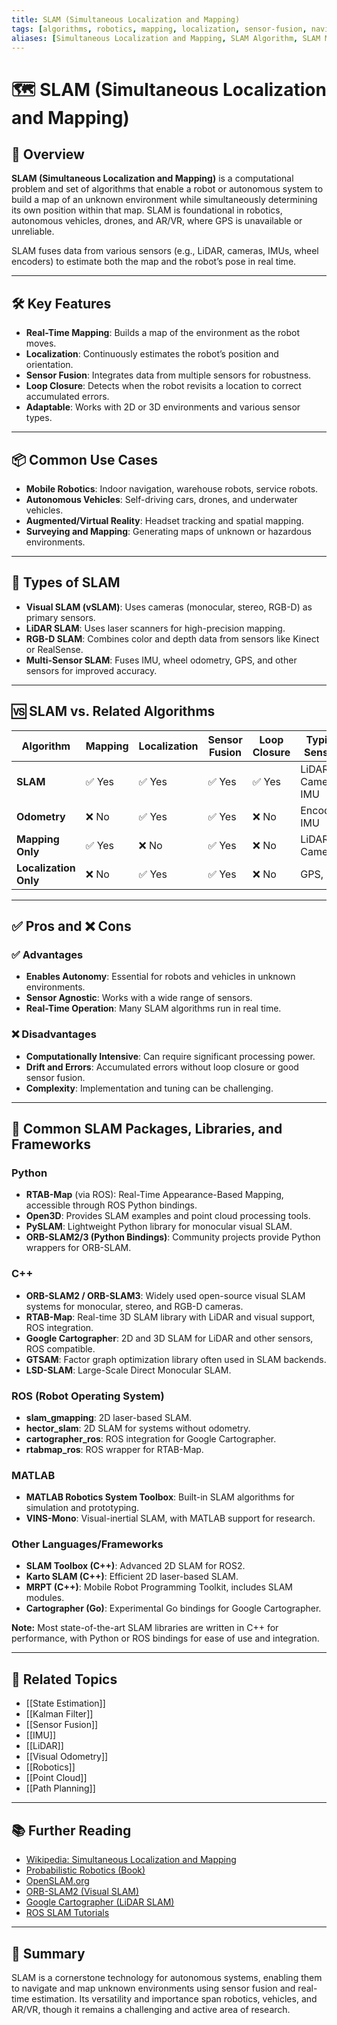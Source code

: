 ```yaml
---
title: SLAM (Simultaneous Localization and Mapping)
tags: [algorithms, robotics, mapping, localization, sensor-fusion, navigation]
aliases: [Simultaneous Localization and Mapping, SLAM Algorithm, SLAM Mapping]
---
```


# 🗺️ SLAM (Simultaneous Localization and Mapping)

## 🧭 Overview

**SLAM (Simultaneous Localization and Mapping)** is a computational problem and set of algorithms that enable a robot or autonomous system to build a map of an unknown environment while simultaneously determining its own position within that map. SLAM is foundational in robotics, autonomous vehicles, drones, and AR/VR, where GPS is unavailable or unreliable.

SLAM fuses data from various sensors (e.g., LiDAR, cameras, IMUs, wheel encoders) to estimate both the map and the robot’s pose in real time.

---

## 🛠️ Key Features

- **Real-Time Mapping**: Builds a map of the environment as the robot moves.
- **Localization**: Continuously estimates the robot’s position and orientation.
- **Sensor Fusion**: Integrates data from multiple sensors for robustness.
- **Loop Closure**: Detects when the robot revisits a location to correct accumulated errors.
- **Adaptable**: Works with 2D or 3D environments and various sensor types.

---

## 📦 Common Use Cases

- **Mobile Robotics**: Indoor navigation, warehouse robots, service robots.
- **Autonomous Vehicles**: Self-driving cars, drones, and underwater vehicles.
- **Augmented/Virtual Reality**: Headset tracking and spatial mapping.
- **Surveying and Mapping**: Generating maps of unknown or hazardous environments.

---

## 🧩 Types of SLAM

- **Visual SLAM (vSLAM)**: Uses cameras (monocular, stereo, RGB-D) as primary sensors.
- **LiDAR SLAM**: Uses laser scanners for high-precision mapping.
- **RGB-D SLAM**: Combines color and depth data from sensors like Kinect or RealSense.
- **Multi-Sensor SLAM**: Fuses IMU, wheel odometry, GPS, and other sensors for improved accuracy.

---

## 🆚 SLAM vs. Related Algorithms

| Algorithm         | Mapping | Localization | Sensor Fusion | Loop Closure | Typical Sensors      |
|-------------------|---------|--------------|---------------|--------------|---------------------|
| **SLAM**          | ✅ Yes  | ✅ Yes       | ✅ Yes        | ✅ Yes       | LiDAR, Camera, IMU  |
| **Odometry**      | ❌ No   | ✅ Yes       | ✅ Yes        | ❌ No        | Encoders, IMU       |
| **Mapping Only**  | ✅ Yes  | ❌ No        | ✅ Yes        | ❌ No        | LiDAR, Camera       |
| **Localization Only** | ❌ No | ✅ Yes      | ✅ Yes        | ❌ No        | GPS, IMU            |

---

## ✅ Pros and ❌ Cons

### ✅ Advantages
- **Enables Autonomy**: Essential for robots and vehicles in unknown environments.
- **Sensor Agnostic**: Works with a wide range of sensors.
- **Real-Time Operation**: Many SLAM algorithms run in real time.

### ❌ Disadvantages
- **Computationally Intensive**: Can require significant processing power.
- **Drift and Errors**: Accumulated errors without loop closure or good sensor fusion.
- **Complexity**: Implementation and tuning can be challenging.

---

## 🧰 Common SLAM Packages, Libraries, and Frameworks

### Python

- **RTAB-Map** (via ROS): Real-Time Appearance-Based Mapping, accessible through ROS Python bindings.
- **Open3D**: Provides SLAM examples and point cloud processing tools.
- **PySLAM**: Lightweight Python library for monocular visual SLAM.
- **ORB-SLAM2/3 (Python Bindings)**: Community projects provide Python wrappers for ORB-SLAM.

### C++

- **ORB-SLAM2 / ORB-SLAM3**: Widely used open-source visual SLAM systems for monocular, stereo, and RGB-D cameras.
- **RTAB-Map**: Real-time 3D SLAM library with LiDAR and visual support, ROS integration.
- **Google Cartographer**: 2D and 3D SLAM for LiDAR and other sensors, ROS compatible.
- **GTSAM**: Factor graph optimization library often used in SLAM backends.
- **LSD-SLAM**: Large-Scale Direct Monocular SLAM.

### ROS (Robot Operating System)

- **slam_gmapping**: 2D laser-based SLAM.
- **hector_slam**: 2D SLAM for systems without odometry.
- **cartographer_ros**: ROS integration for Google Cartographer.
- **rtabmap_ros**: ROS wrapper for RTAB-Map.

### MATLAB

- **MATLAB Robotics System Toolbox**: Built-in SLAM algorithms for simulation and prototyping.
- **VINS-Mono**: Visual-inertial SLAM, with MATLAB support for research.

### Other Languages/Frameworks

- **SLAM Toolbox (C++)**: Advanced 2D SLAM for ROS2.
- **Karto SLAM (C++)**: Efficient 2D laser-based SLAM.
- **MRPT (C++)**: Mobile Robot Programming Toolkit, includes SLAM modules.
- **Cartographer (Go)**: Experimental Go bindings for Google Cartographer.

**Note:** Most state-of-the-art SLAM libraries are written in C++ for performance, with Python or ROS bindings for ease of use and integration.

---

## 🔗 Related Topics

- [[State Estimation]]
- [[Kalman Filter]]
- [[Sensor Fusion]]
- [[IMU]]
- [[LiDAR]]
- [[Visual Odometry]]
- [[Robotics]]
- [[Point Cloud]]
- [[Path Planning]]

---

## 📚 Further Reading

- [Wikipedia: Simultaneous Localization and Mapping](https://en.wikipedia.org/wiki/Simultaneous_localization_and_mapping)
- [Probabilistic Robotics (Book)](https://www.probabilistic-robotics.org/)
- [OpenSLAM.org](https://openslam.org/)
- [ORB-SLAM2 (Visual SLAM)](https://github.com/raulmur/ORB_SLAM2)
- [Google Cartographer (LiDAR SLAM)](https://github.com/cartographer-project/cartographer)
- [ROS SLAM Tutorials](https://wiki.ros.org/slam_gmapping)

---

## 🧠 Summary

SLAM is a cornerstone technology for autonomous systems, enabling them to navigate and map unknown environments using sensor fusion and real-time estimation. Its versatility and importance span robotics, vehicles, and AR/VR, though it remains a challenging and active area of research.
